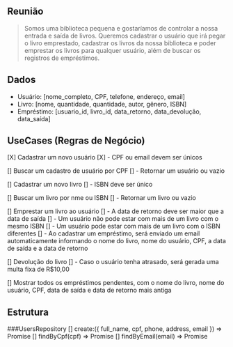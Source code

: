 ## Reunião

> Somos uma biblioteca pequena e gostaríamos de controlar a nossa entrada e saída de livros. Queremos cadastrar o usuário que irá pegar o livro emprestado, cadastrar os livros da nossa biblioteca e poder emprestar os livros para qualquer usuário, além de buscar os registros de empréstimos.

## Dados

- Usuário: [nome_completo, CPF, telefone, endereço, email]
- Livro: [nome, quantidade, quantidade, autor, gênero, ISBN]
- Empréstimo: [usuario_id, livro_id, data_retorno, data_devolução, data_saída]

## UseCases (Regras de Negócio)

[X] Cadastrar um novo usuário
[X] - CPF ou email devem ser únicos

[] Buscar um cadastro de usuário por CPF
[] - Retornar um usuário ou vazio

[] Cadastrar um novo livro
[] - ISBN deve ser único

[] Buscar um livro por nme ou ISBN
[] - Retornar um livro ou vazio

[] Emprestar um livro ao usuário
[] - A data de retorno deve ser maior que a data de saída
[] - Um usuário não pode estar com mais de um livro com o mesmo ISBN
[] - Um usuário pode estar com mais de um livro com o ISBN diferentes
[] - Ao cadastrar um empréstimo, será enviado um email automaticamente informando o nome do livro, nome do usuário, CPF, a data de saída e a data de retorno

[] Devolução do livro
[] - Caso o usuário tenha atrasado, será gerada uma multa fixa de R$10,00

[] Mostrar todos os empréstimos pendentes, com o nome do livro, nome do usuário, CPF, data de saída e data de retorno mais antiga

## Estrutura

###UsersRepository
[] create:({ full_name, cpf, phone, address, email }) => Promise<void>
[] findByCpf(cpf) => Promise<boolean>
[] findByEmail(email) => Promise<boolean>
